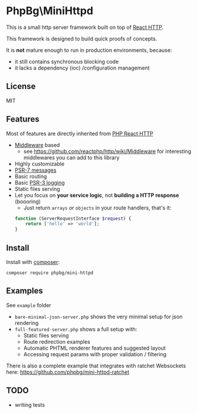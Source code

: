 # PhpBg\MiniHttpd
This is a small http server framework built on top of [React HTTP](https://github.com/reactphp/http).

This framework is designed to build quick proofs of concepts.

It is **not** mature enough to run in production environments, because:
 * it still contains synchronous blocking code
 * it lacks a dependency (ioc) /configuration management

## License
MIT

## Features
Most of features are directly inherited from [PHP React HTTP](https://github.com/reactphp/http)
* [Middleware](https://github.com/reactphp/http#middleware) based
  * see https://github.com/reactphp/http/wiki/Middleware for interesting middlewares you can add to this library
* Highly customizable
* [PSR-7 messages](https://www.php-fig.org/psr/psr-7/)
* Basic routing
* Basic [PSR-3 logging](https://www.php-fig.org/psr/psr-3/)
* Static files serving
* Let you focus on **your service logic**, not **building a HTTP response** (boooring)
  * Just return `arrays` or `objects` in your route handlers, that's it:
  ```php
  function (ServerRequestInterface $request) {
      return ['hello' => 'world'];
  }
  ```

## Install
Install with [composer](https://getcomposer.org/):
```
composer require phpbg/mini-httpd
```

## Examples
See `example` folder
* `bare-minimal-json-server.php` shows the very minimal setup for json rendering
* `full-featured-server.php` shows a full setup with:
  * Static files serving
  * Route redirection examples
  * Automatic PHTML renderer features and suggested layout
  * Accessing request params with proper validation / filtering

There is also a complete example that integrates with ratchet Websockets here: https://github.com/phpbg/mini-httpd-ratchet

## TODO
* writing tests
